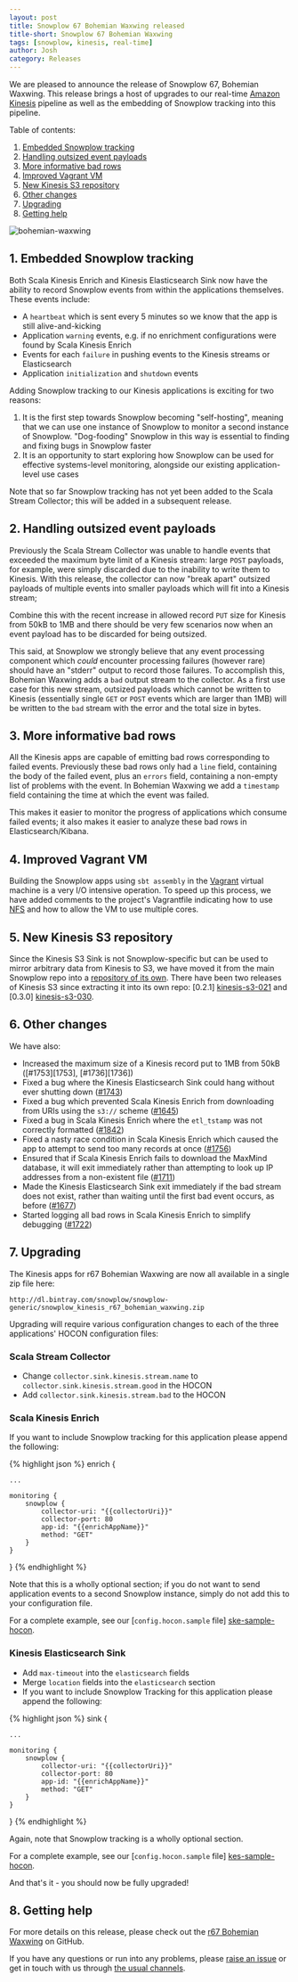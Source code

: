 ```yaml
---
layout: post
title: Snowplow 67 Bohemian Waxwing released
title-short: Snowplow 67 Bohemian Waxwing
tags: [snowplow, kinesis, real-time]
author: Josh
category: Releases
---
```


We are pleased to announce the release of Snowplow 67, Bohemian Waxwing. This release brings a host of upgrades to our real-time [Amazon Kinesis][kinesis] pipeline as well as the embedding of Snowplow tracking into this pipeline.

Table of contents:

1. [Embedded Snowplow tracking](/blog/2015/07/13/snowplow-r67-bohemian-waxwing-released#snowplow-tracking)
2. [Handling outsized event payloads](/blog/2015/07/13/snowplow-r67-bohemian-waxwing-released#handling-outsized-event-payloads)
3. [More informative bad rows](/blog/2015/07/13/snowplow-r67-bohemian-waxwing-released#timestamps)
4. [Improved Vagrant VM](/blog/2015/07/13/snowplow-r67-bohemian-waxwing-released#vm)
5. [New Kinesis S3 repository](/blog/2015/07/13/snowplow-r67-bohemian-waxwing-released#kinesis-s3)
6. [Other changes](/blog/2015/07/13/snowplow-r67-bohemian-waxwing-released#other)
7. [Upgrading](/blog/2015/07/13/snowplow-r67-bohemian-waxwing-released#upgrading)
8. [Getting help](/blog/2015/07/13/snowplow-r67-bohemian-waxwing-released#help)

![bohemian-waxwing][bohemian-waxwing]

<!--more-->

<h2 id="snowplow-tracking">1. Embedded Snowplow tracking</h2>

Both Scala Kinesis Enrich and Kinesis Elasticsearch Sink now have the ability to record Snowplow events from within the applications themselves. These events include:

* A `heartbeat` which is sent every 5 minutes so we know that the app is still alive-and-kicking
* Application `warning` events, e.g. if no enrichment configurations were found by Scala Kinesis Enrich
* Events for each `failure` in pushing events to the Kinesis streams or Elasticsearch
* Application `initialization` and `shutdown` events

Adding Snowplow tracking to our Kinesis applications is exciting for two reasons:

1. It is the first step towards Snowplow becoming "self-hosting", meaning that we can use one instance of Snowplow to monitor a second instance of Snowplow. "Dog-fooding" Snowplow in this way is essential to finding and fixing bugs in Snowplow faster
2. It is an opportunity to start exploring how Snowplow can be used for effective systems-level monitoring, alongside our existing application-level use cases

Note that so far Snowplow tracking has not yet been added to the Scala Stream Collector; this will be added in a subsequent release.

<h2 id="handling-outsized-event-payloads">2. Handling outsized event payloads</h2>

Previously the Scala Stream Collector was unable to handle events that exceeded the maximum byte limit of a Kinesis stream: large `POST` payloads, for example, were simply discarded due to the inability to write them to Kinesis. With this release, the collector can now "break apart" outsized payloads of multiple events into smaller payloads which will fit into a Kinesis stream;

Combine this with the recent increase in allowed record `PUT` size for Kinesis from 50kB to 1MB and there should be very few scenarios now when an event payload has to be discarded for being outsized.

This said, at Snowplow we strongly believe that any event processing component which _could_ encounter processing failures (however rare) should have an "stderr" output to record those failures. To accomplish this, Bohemian Waxwing adds a `bad` output stream to the collector. As a first use case for this new stream, outsized payloads which cannot be written to Kinesis (essentially single `GET` or `POST` events which are larger than 1MB) will be written to the `bad` stream with the error and the total size in bytes.

<h2 id="timestamps">3. More informative bad rows</h2>

All the Kinesis apps are capable of emitting bad rows corresponding to failed events. Previously these bad rows only had a `line` field, containing the body of the failed event, plus an `errors` field, containing a non-empty list of problems with the event. In Bohemian Waxwing we add a `timestamp` field containing the time at which the event was failed.

This makes it easier to monitor the progress of applications which consume failed events; it also makes it easier to analyze these bad rows in Elasticsearch/Kibana.

<h2 id="vm">4. Improved Vagrant VM</h2>

Building the Snowplow apps using `sbt assembly` in the [Vagrant][vagrant] virtual machine is a very I/O intensive operation. To speed up this process, we have added comments to the project's Vagrantfile indicating how to use [NFS][nfs] and how to allow the VM to use multiple cores.

<h2 id="kinesis-s3">5. New Kinesis S3 repository</h2>

Since the Kinesis S3 Sink is not Snowplow-specific but can be used to mirror arbitrary data from Kinesis to S3, we have moved it from the main Snowplow repo into a [repository of its own][kinesis-s3]. There have been two releases of Kinesis S3 since extracting it into its own repo: [0.2.1] [kinesis-s3-021] and [0.3.0] [kinesis-s3-030].

<h2 id="other">6. Other changes</h2>

We have also:

* Increased the maximum size of a Kinesis record put to 1MB from 50kB ([#1753][1753], [#1736][1736])
* Fixed a bug where the Kinesis Elasticsearch Sink could hang without ever shutting down ([#1743][1743])
* Fixed a bug which prevented Scala Kinesis Enrich from downloading from URIs using the `s3://` scheme ([#1645][1645])
* Fixed a bug in Scala Kinesis Enrich where the `etl_tstamp` was not correctly formatted ([#1842][1842])
* Fixed a nasty race condition in Scala Kinesis Enrich which caused the app to attempt to send too many records at once ([#1756][1756])
* Ensured that if Scala Kinesis Enrich fails to download the MaxMind database, it will exit immediately rather than attempting to look up IP addresses from a non-existent file ([#1711][1711])
* Made the Kinesis Elasticsearch Sink exit immediately if the bad stream does not exist, rather than waiting until the first bad event occurs, as before ([#1677][1677])
* Started logging all bad rows in Scala Kinesis Enrich to simplify debugging ([#1722][1722])

<h2 id="upgrading">7. Upgrading</h2>

The Kinesis apps for r67 Bohemian Waxwing are now all available in a single zip file here:

    http://dl.bintray.com/snowplow/snowplow-generic/snowplow_kinesis_r67_bohemian_waxwing.zip

Upgrading will require various configuration changes to each of the three applications' HOCON configuration files:

<h3>Scala Stream Collector</h3>

* Change `collector.sink.kinesis.stream.name` to `collector.sink.kinesis.stream.good` in the HOCON
* Add `collector.sink.kinesis.stream.bad` to the HOCON

<h3>Scala Kinesis Enrich</h3>

If you want to include Snowplow tracking for this application please append the following:

{% highlight json %}
enrich {

    ...

    monitoring {
        snowplow {
            collector-uri: "{{collectorUri}}"
            collector-port: 80
            app-id: "{{enrichAppName}}"
            method: "GET"
        }
    }
}
{% endhighlight %}

Note that this is a wholly optional section; if you do not want to send application events to a second Snowplow instance, simply do not add this to your configuration file.

For a complete example, see our [`config.hocon.sample` file] [ske-sample-hocon].

<h3>Kinesis Elasticsearch Sink</h3>

* Add `max-timeout` into the `elasticsearch` fields
* Merge `location` fields into the `elasticsearch` section
* If you want to include Snowplow Tracking for this application please append the following:

{% highlight json %}
sink {

    ...

    monitoring {
        snowplow {
            collector-uri: "{{collectorUri}}"
            collector-port: 80
            app-id: "{{enrichAppName}}"
            method: "GET"
        }
    }
}
{% endhighlight %}

Again, note that Snowplow tracking is a wholly optional section.

For a complete example, see our [`config.hocon.sample` file] [kes-sample-hocon].

And that's it - you should now be fully upgraded!

<h2 id="help">8. Getting help</h2>

For more details on this release, please check out the [r67 Bohemian Waxwing][r67-release] on GitHub.

If you have any questions or run into any problems, please [raise an issue][issues] or get in touch with us through [the usual channels][talk-to-us].

[bohemian-waxwing]: /assets/img/blog/2015/07/bohemian-waxwing.jpg

[kinesis]: http://aws.amazon.com/kinesis/
[vagrant]: https://www.vagrantup.com/
[nfs]: https://en.wikipedia.org/wiki/Network_File_System
[kinesis-s3]: https://github.com/snowplow/kinesis-s3
[kinesis-s3-021]: https://github.com/snowplow/kinesis-s3/releases/tag/0.2.1
[kinesis-s3-030]: /blog/2015/07/07/kinesis-s3-0.3.0-released/

[1645]: https://github.com/snowplow/snowplow/issues/1645
[1677]: https://github.com/snowplow/snowplow/issues/1677
[1711]: https://github.com/snowplow/snowplow/issues/1711
[1722]: https://github.com/snowplow/snowplow/issues/1722
[1743]: https://github.com/snowplow/snowplow/issues/1743
[1756]: https://github.com/snowplow/snowplow/issues/1756
[1842]: https://github.com/snowplow/snowplow/issues/1842

[ske-sample-hocon]: https://raw.githubusercontent.com/snowplow/snowplow/master/3-enrich/scala-kinesis-enrich/src/main/resources/config.hocon.sample
[kes-sample-hocon]: https://raw.githubusercontent.com/snowplow/snowplow/master/4-storage/kinesis-elasticsearch-sink/src/main/resources/config.hocon.sample

[r67-release]: https://github.com/snowplow/snowplow/releases/tag/r67-bohemian-waxwing
[wiki]: https://github.com/snowplow/snowplow/wiki
[issues]: https://github.com/snowplow/snowplow/issues
[talk-to-us]: https://github.com/snowplow/snowplow/wiki/Talk-to-us
